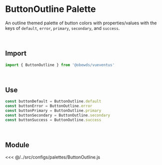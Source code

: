 # ButtonOutline Palette

An outline themed palette of button colors with properties/values with the keys of `default`, `error`, `primary`, `secondary`, and `success`.

<br>




## Import

```javascript
import { ButtonOutline } from '@obewds/vueventus'
```

<br>




## Use

```javascript
const buttonDefault = ButtonOutline.default
const buttonError = ButtonOutline.error
const buttonPrimary = ButtonOutline.primary
const buttonSecondary = ButtonOutline.secondary
const buttonSuccess = ButtonOutline.success
```

<br>




## Module

<<< @/../src/configs/palettes/ButtonOutline.js

<br>
